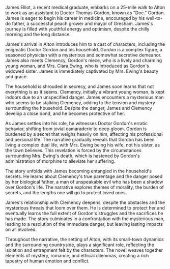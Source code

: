 James Elliot, a recent medical graduate, embarks on a 25-mile walk to Alton to work as an assistant to Doctor Thomas Gordon, known as "Doc." Gordon. James is eager to begin his career in medicine, encouraged by his well-to-do father, a successful peach grower and mayor of Gresham. James's journey is filled with youthful energy and optimism, despite the chilly morning and the long distance.

James's arrival in Alton introduces him to a cast of characters, including the enigmatic Doctor Gordon and his household. Gordon is a complex figure, a seasoned physician with a mysterious and somewhat secretive demeanor. James also meets Clemency, Gordon's niece, who is a lively and charming young woman, and Mrs. Clara Ewing, who is introduced as Gordon's widowed sister. James is immediately captivated by Mrs. Ewing's beauty and grace.

The household is shrouded in secrecy, and James soon learns that not everything is as it seems. Clemency, initially a vibrant young woman, is kept indoors due to an unspecified danger. James encounters a mysterious man who seems to be stalking Clemency, adding to the tension and mystery surrounding the household. Despite the danger, James and Clemency develop a close bond, and he becomes protective of her.

As James settles into his role, he witnesses Doctor Gordon's erratic behavior, shifting from jovial camaraderie to deep gloom. Gordon is burdened by a secret that weighs heavily on him, affecting his professional and personal life. The narrative gradually reveals that Gordon has been living a complex dual life, with Mrs. Ewing being his wife, not his sister, as the town believes. This revelation is forced by the circumstances surrounding Mrs. Ewing's death, which is hastened by Gordon's administration of morphine to alleviate her suffering.

The story unfolds with James becoming entangled in the household's secrets. He learns about Clemency's true parentage and the danger posed by her biological father, a man of unspeakable evil who has been a shadow over Gordon's life. The narrative explores themes of morality, the burden of secrets, and the lengths one will go to protect loved ones.

James's relationship with Clemency deepens, despite the obstacles and the mysterious threats that loom over them. He is determined to protect her and eventually learns the full extent of Gordon's struggles and the sacrifices he has made. The story culminates in a confrontation with the mysterious man, leading to a resolution of the immediate danger, but leaving lasting impacts on all involved.

Throughout the narrative, the setting of Alton, with its small-town dynamics and the surrounding countryside, plays a significant role, reflecting the isolation and entrapment felt by the characters. The novel weaves together elements of mystery, romance, and ethical dilemmas, creating a rich tapestry of human emotion and conflict.